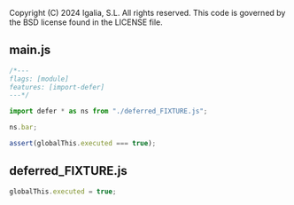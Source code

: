 Copyright (C) 2024 Igalia, S.L. All rights reserved.
This code is governed by the BSD license found in the LICENSE file.

## main.js

```js
/*---
flags: [module]
features: [import-defer]
---*/

import defer * as ns from "./deferred_FIXTURE.js";

ns.bar;

assert(globalThis.executed === true);
```

## deferred_FIXTURE.js

```js
globalThis.executed = true;
```
